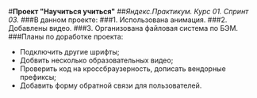 #**Проект "Научиться учиться"**
##*Яндекс.Практикум. Курс 01. Спринт 03.*
###В данном проекте:
###1. Использована анимация.
###2. Добавлены видео.
###3. Организована файловая система по БЭМ.
###Планы по доработке проекта:
* Подключить другие шрифты;
* Добвить несколько образовательных видео;
* Проверить код на кроссбраузерность, дописать вендорные префиксы;
* Добавить форму обратной связи для пользователей.